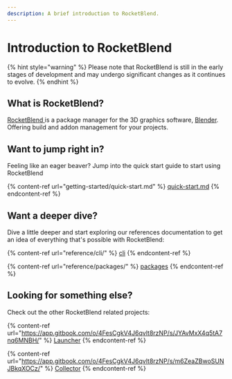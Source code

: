 ```yaml
---
description: A brief introduction to RocketBlend.
---
```


# Introduction to RocketBlend

{% hint style="warning" %}
Please note that RocketBlend is still in the early stages of development and may undergo significant changes as it continues to evolve.
{% endhint %}

## What is RocketBlend?

[RocketBlend ](https://github.com/rocketblend/rocketblend)is a package manager for the 3D graphics software, [Blender](https://www.blender.org/). Offering build and addon management for your projects.

## Want to jump right in?

Feeling like an eager beaver? Jump into the quick start guide to start using RocketBlend

{% content-ref url="getting-started/quick-start.md" %}
[quick-start.md](getting-started/quick-start.md)
{% endcontent-ref %}

## Want a deeper dive?

Dive a little deeper and start exploring our references documentation to get an idea of everything that's possible with RocketBlend:

{% content-ref url="reference/cli/" %}
[cli](reference/cli/)
{% endcontent-ref %}

{% content-ref url="reference/packages/" %}
[packages](reference/packages/)
{% endcontent-ref %}

## Looking for something else?

Check out the other RocketBlend related projects:

{% content-ref url="https://app.gitbook.com/o/4FesCgkV4J6qvlt8rzNP/s/JYAvMxX4q5tA7nq6MNBH/" %}
[Launcher](https://app.gitbook.com/o/4FesCgkV4J6qvlt8rzNP/s/JYAvMxX4q5tA7nq6MNBH/)
{% endcontent-ref %}

{% content-ref url="https://app.gitbook.com/o/4FesCgkV4J6qvlt8rzNP/s/m6ZeaZBwoSUNJBkqXOCz/" %}
[Collector](https://app.gitbook.com/o/4FesCgkV4J6qvlt8rzNP/s/m6ZeaZBwoSUNJBkqXOCz/)
{% endcontent-ref %}
